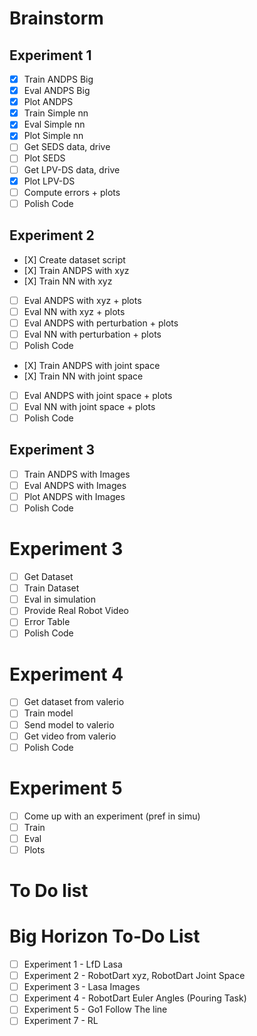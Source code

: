 # Brainstorm

## Experiment 1

- [X] Train ANDPS Big
- [X] Eval ANDPS Big
- [X] Plot ANDPS
- [X] Train Simple nn
- [X] Eval Simple nn
- [X] Plot Simple nn
- [ ] Get SEDS data, drive
- [ ] Plot SEDS
- [ ] Get LPV-DS data, drive
- [X] Plot LPV-DS
- [ ] Compute errors + plots
- [ ] Polish Code
## Experiment 2
- [Χ] Create dataset script
- [Χ] Train ANDPS with xyz
- [Χ] Train NN with xyz
- [ ] Eval ANDPS with xyz + plots
- [ ] Eval NN with xyz + plots
- [ ] Eval ANDPS with perturbation + plots
- [ ] Eval NN with perturbation + plots
- [ ] Polish Code
- [Χ] Train ANDPS with joint space
- [Χ] Train NN with joint space
- [ ] Eval ANDPS with joint space + plots
- [ ] Eval NN with joint space + plots
- [ ] Polish Code
## Experiment 3
- [ ] Train ANDPS with Images
- [ ] Eval ANDPS with Images
- [ ] Plot ANDPS with Images
- [ ] Polish Code
# Experiment 3
- [ ] Get Dataset
- [ ] Train Dataset
- [ ] Eval in simulation
- [ ] Provide Real Robot Video
- [ ] Error Table
- [ ] Polish Code
# Experiment 4
- [ ] Get dataset from valerio
- [ ] Train model
- [ ] Send model to valerio
- [ ] Get video from valerio
- [ ] Polish Code
# Experiment 5
- [ ] Come up with an experiment (pref in simu)
- [ ] Train
- [ ] Eval
- [ ] Plots
# To Do list





# Big Horizon To-Do List
- [ ] Experiment 1 - LfD Lasa
- [ ] Experiment 2 - RobotDart xyz, RobotDart Joint Space
- [ ] Experiment 3 - Lasa Images
- [ ] Experiment 4 - RobotDart Euler Angles (Pouring Task)
- [ ] Experiment 5 - Go1 Follow The line
- [ ] Experiment 7 - RL